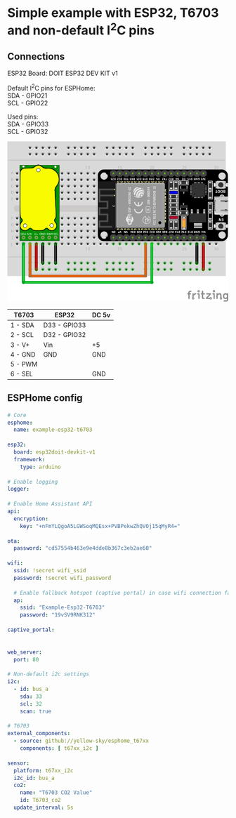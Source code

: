 # Simple example with ESP32, T6703 and non-default I<sup>2</sup>C pins

## Connections

ESP32 Board: DOIT ESP32 DEV KIT v1  

Default I<sup>2</sup>C pins for ESPHome:  
SDA - GPIO21  
SCL - GPIO22

Used pins:  
SDA - GPIO33  
SCL - GPIO32


![](scheme.png)

| T6703   | ESP32        | DC 5v |
|---------|--------------|-------|
| 1 - SDA | D33 - GPIO33 |       |
| 2 - SCL | D32 - GPIO32 |       |
| 3 - V+  | Vin          | +5    |
| 4 - GND | GND          | GND   |
| 5 - PWM |              |       |
| 6 - SEL |              | GND   |

## ESPHome config

```yaml
# Core
esphome:
  name: example-esp32-t6703

esp32:
  board: esp32doit-devkit-v1
  framework:
    type: arduino

# Enable logging
logger:

# Enable Home Assistant API
api:
  encryption:
    key: "+nFmYLQgoA5LGWSoqMQEsx+PVBPekwZhQVOj15qMyR4="

ota:
  password: "cd57554b463e9e4dde8b367c3eb2ae60"

wifi:
  ssid: !secret wifi_ssid
  password: !secret wifi_password

  # Enable fallback hotspot (captive portal) in case wifi connection fails
  ap:
    ssid: "Example-Esp32-T6703"
    password: "19vSV9RNK312"

captive_portal:


web_server:
  port: 80

# Non-default i2c settings
i2c:
  - id: bus_a
    sda: 33
    scl: 32
    scan: true

# T6703
external_components:
  - source: github://yellow-sky/esphome_t67xx
    components: [ t67xx_i2c ]

sensor:
  platform: t67xx_i2c
  i2c_id: bus_a
  co2:
    name: "T6703 CO2 Value"
    id: T6703_co2
  update_interval: 5s
```